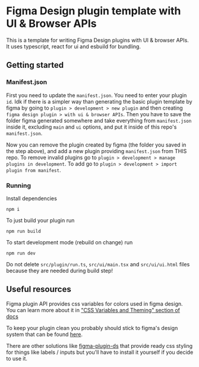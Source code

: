# Figma Design plugin template with UI & Browser APIs

This is a template for writing Figma Design plugins with UI & browser APIs. It uses typescript, react for ui and esbuild for bundling.

## Getting started

### Manifest.json

First you need to update the `manifest.json`. You need to enter your plugin `id`. Idk if there is a simpler way than generating the basic plugin template by figma by going to `plugin > development > new plugin` and then creating `figma design plugin > with ui & browser APIs`. Then you have to save the folder figma generated somewhere and take everything from `manifest.json` inside it, excluding `main` and `ui` options, and put it inside of this repo's `manifest.json`.

Now you can remove the plugin created by figma (the folder you saved in the step above), and add a new plugin providing `manifest.json` from THIS repo. To remove invalid plugins go to `plugin > development > manage plugins in development`. To add go to `plugin > development > import plugin from manifest`.

### Running

Install dependencies

```
npm i
```

To just build your plugin run

```
npm run build
```

To start development mode (rebuild on change) run

```
npm run dev
```

Do not delete `src/plugin/run.ts`, `src/ui/main.tsx` and `src/ui/ui.html` files because they are needed during build step!

## Useful resources

Figma plugin API provides css variables for colors used in figma design. You can learn more about it in ["CSS Variables and Theming" section of docs](https://www.figma.com/plugin-docs/css-variables)

To keep your plugin clean you probably should stick to figma's design system that can be found [here](https://www.figma.com/file/Gj9iMcTbFbHrFq1ZWbDBuyc9/UI2%3A-Figma's-Design-System?node-id=0%3A11724).

There are other solutions like [figma-plugin-ds](https://github.com/thomas-lowry/figma-plugin-ds) that provide ready css styling for things like labels / inputs but you'll have to install it yourself if you decide to use it.
